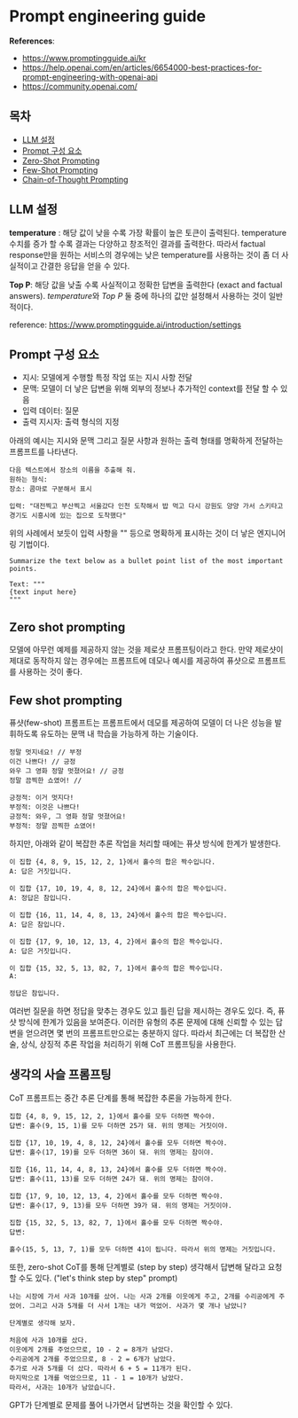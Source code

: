 # Prompt engineering guide
**References**: 
- https://www.promptingguide.ai/kr
- https://help.openai.com/en/articles/6654000-best-practices-for-prompt-engineering-with-openai-api
- https://community.openai.com/

## 목차 ##
- [LLM 설정](#LLM-설정)
- [Prompt 구성 요소](#prompt-구성-요소)
- [Zero-Shot Prompting](#zero-shot-prompting)
- [Few-Shot Prompting](#few-shot-prompting)
- [ Chain-of-Thought Prompting](#생각의-사슬-프롬프팅)

## LLM 설정
**temperature** : 해당 값이 낮을 수록 가장 확률이 높은 토큰이 출력된다. temperature 수치를 증가 할 수록 결과는 다양하고 창조적인 결과를 출력한다. 따라서 factual response만을 원하는 서비스의 경우에는 낮은 temperature를 사용하는 것이 좀 더 사실적이고 간결한 응답을 얻을 수 있다. 

**Top P**: 해당 값을 낮출 수록 사실적이고 정확한 답변을 출력한다 (exact and factual answers). *temperature*와 *Top P* 둘 중에 하나의 값만 설정해서 사용하는 것이 일반적이다.

reference: https://www.promptingguide.ai/introduction/settings

## Prompt 구성 요소
- 지시: 모델에게 수행할 특정 작업 또는 지시 사항 전달
- 문맥: 모델이 더 낳은 답변을 위해 외부의 정보나 추가적인 context를 전달 할 수 있음
- 입력 데이터: 질문
- 출력 지시자: 출력 형식의 지정

아래의 예시는 지시와 문맥 그리고 질문 사항과 원하는 출력 형태를 명확하게 전달하는 프롬프트를 나타낸다.

```plain
다음 텍스트에서 장소의 이름을 추출해 줘.
원하는 형식:
장소: 콤마로 구분해서 표시

입력: "대전찍고 부산찍고 서울갔다 인천 도착해서 밥 먹고 다시 강원도 양양 가서 스키타고 경기도 시흥시에 있는 집으로 도착했다"
```
위의 사례에서 보듯이 입력 사항을 "" 등으로 명확하게 표시하는 것이 더 낳은 엔지니어링 기법이다.
```plain
Summarize the text below as a bullet point list of the most important points.

Text: """
{text input here}
"""
```

## Zero shot prompting
모델에 아무런 예제를 제공하지 않는 것을 제로샷 프롬프팅이라고 한다. 만약 제로샷이 제대로 동작하지 않는 경우에는 프롬프트에 데모나 예시를 제공하여 퓨샷으로 프롬프트를 사용하는 것이 좋다.

## Few shot prompting
퓨샷(few-shot) 프롬프트는 프롬프트에서 데모를 제공하여 모델이 더 나은 성능을 발휘하도록 유도하는 문맥 내 학습을 가능하게 하는 기술이다. 

```plain
정말 멋지네요! // 부정
이건 나쁘다! // 긍정
와우 그 영화 정말 멋졌어요! // 긍정
정말 끔찍한 쇼였어! //
```
```plain
긍정적: 이거 멋지다!
부정적: 이것은 나쁘다!
긍정적: 와우, 그 영화 정말 멋졌어요!
부정적: 정말 끔찍한 쇼였어!
```

하지만, 아래와 같이 복잡한 추론 작업을 처리할 때에는 퓨샷 방식에 한계가 발생한다.
```plain
이 집합 {4, 8, 9, 15, 12, 2, 1}에서 홀수의 합은 짝수입니다.
A: 답은 거짓입니다.

이 집합 {17, 10, 19, 4, 8, 12, 24}에서 홀수의 합은 짝수입니다.
A: 정답은 참입니다.

이 집합 {16, 11, 14, 4, 8, 13, 24}에서 홀수의 합은 짝수입니다.
A: 답은 참입니다.

이 집합 {17, 9, 10, 12, 13, 4, 2}에서 홀수의 합은 짝수입니다.
A: 답은 거짓입니다.

이 집합 {15, 32, 5, 13, 82, 7, 1}에서 홀수의 합은 짝수입니다.
A:
```

```plain
정답은 참입니다.
```
여러번 질문을 하면 정답을 맞추는 경우도 있고 틀린 답을 제시하는 경우도 있다. 즉, 퓨샷 방식에 한계가 있음을 보여준다. 이러한 유형의 추론 문제에 대해 신뢰할 수 있는 답변을 얻으려면 몇 번의 프롬프트만으로는 충분하지 않다. 따라서 최근에는 더 복잡한 산술, 상식, 상징적 추론 작업을 처리하기 위해 CoT 프롬프팅을 사용한다.

## 생각의 사슬 프롬프팅
CoT 프롬프트는 중간 추론 단계를 통해 복잡한 추론을 가능하게 한다.
```plain
집합 {4, 8, 9, 15, 12, 2, 1}에서 홀수를 모두 더하면 짝수야.
답변: 홀수(9, 15, 1)를 모두 더하면 25가 돼. 위의 명제는 거짓이야.

집합 {17, 10, 19, 4, 8, 12, 24}에서 홀수를 모두 더하면 짝수야.
답변: 홀수(17, 19)를 모두 더하면 36이 돼. 위의 명제는 참이야.

집합 {16, 11, 14, 4, 8, 13, 24}에서 홀수를 모두 더하면 짝수야.
답변: 홀수(11, 13)를 모두 더하면 24가 돼. 위의 명제는 참이야.

집합 {17, 9, 10, 12, 13, 4, 2}에서 홀수를 모두 더하면 짝수야.
답변: 홀수(17, 9, 13)를 모두 더하면 39가 돼. 위의 명제는 거짓이야.

집합 {15, 32, 5, 13, 82, 7, 1}에서 홀수를 모두 더하면 짝수야.
답변:
```

```plain
홀수(15, 5, 13, 7, 1)를 모두 더하면 41이 됩니다. 따라서 위의 명제는 거짓입니다.
```
또한, zero-shot CoT를 통해 단계별로 (step by step) 생각해서 답변해 달라고 요청할 수도 있다. ("let's think step by step" prompt)

```plain
나는 시장에 가서 사과 10개를 샀어. 나는 사과 2개를 이웃에게 주고, 2개를 수리공에게 주었어. 그리고 사과 5개를 더 사서 1개는 내가 먹었어. 사과가 몇 개나 남았니?

단계별로 생각해 보자.
```

```plain
처음에 사과 10개를 샀다.
이웃에게 2개를 주었으므로, 10 - 2 = 8개가 남았다.
수리공에게 2개를 주었으므로, 8 - 2 = 6개가 남았다.
추가로 사과 5개를 더 샀다. 따라서 6 + 5 = 11개가 된다.
마지막으로 1개를 먹었으므로, 11 - 1 = 10개가 남았다.
따라서, 사과는 10개가 남았습니다.
```
GPT가 단계별로 문제를 풀어 나가면서 답변하는 것을 확인할 수 있다.